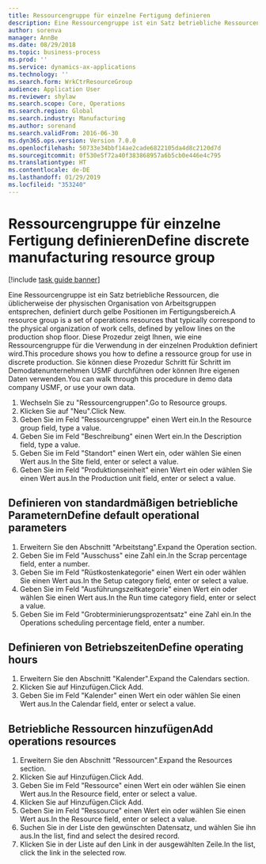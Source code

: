 ```yaml
---
title: Ressourcengruppe für einzelne Fertigung definieren
description: Eine Ressourcengruppe ist ein Satz betriebliche Ressourcen, die üblicherweise der physischen Organisation von Arbeitsgruppen entsprechen, definiert durch gelbe Positionen im Fertigungsbereich.
author: sorenva
manager: AnnBe
ms.date: 08/29/2018
ms.topic: business-process
ms.prod: ''
ms.service: dynamics-ax-applications
ms.technology: ''
ms.search.form: WrkCtrResourceGroup
audience: Application User
ms.reviewer: shylaw
ms.search.scope: Core, Operations
ms.search.region: Global
ms.search.industry: Manufacturing
ms.author: sorenand
ms.search.validFrom: 2016-06-30
ms.dyn365.ops.version: Version 7.0.0
ms.openlocfilehash: 50733e34bbf14ae2cade6822105da4d8c2120d7d
ms.sourcegitcommit: 0f530e5f72a40f383868957a6b5cb0e446e4c795
ms.translationtype: HT
ms.contentlocale: de-DE
ms.lasthandoff: 01/29/2019
ms.locfileid: "353240"
---
```

# <a name="define-discrete-manufacturing-resource-group"></a><span data-ttu-id="43754-103">Ressourcengruppe für einzelne Fertigung definieren</span><span class="sxs-lookup"><span data-stu-id="43754-103">Define discrete manufacturing resource group</span></span>

[!include [task guide banner](../../includes/task-guide-banner.md)]

<span data-ttu-id="43754-104">Eine Ressourcengruppe ist ein Satz betriebliche Ressourcen, die üblicherweise der physischen Organisation von Arbeitsgruppen entsprechen, definiert durch gelbe Positionen im Fertigungsbereich.</span><span class="sxs-lookup"><span data-stu-id="43754-104">A resource group is a set of operations resources that typically correspond to the physical organization of work cells, defined by yellow lines on the production shop floor.</span></span> <span data-ttu-id="43754-105">Diese Prozedur zeigt Ihnen, wie eine Ressourcengruppe für die Verwendung in der einzelnen Produktion definiert wird.</span><span class="sxs-lookup"><span data-stu-id="43754-105">This procedure shows you how to define a ressource group for use in discrete production.</span></span> <span data-ttu-id="43754-106">Sie können diese Prozedur Schritt für Schritt im Demodatenunternehmen USMF durchführen oder können Ihre eigenen Daten verwenden.</span><span class="sxs-lookup"><span data-stu-id="43754-106">You can walk through this procedure in demo data company USMF, or use your own data.</span></span>

1. <span data-ttu-id="43754-107">Wechseln Sie zu "Ressourcengruppen".</span><span class="sxs-lookup"><span data-stu-id="43754-107">Go to Resource groups.</span></span>
2. <span data-ttu-id="43754-108">Klicken Sie auf "Neu".</span><span class="sxs-lookup"><span data-stu-id="43754-108">Click New.</span></span>
3. <span data-ttu-id="43754-109">Geben Sie im Feld "Ressourcengruppe" einen Wert ein.</span><span class="sxs-lookup"><span data-stu-id="43754-109">In the Resource group field, type a value.</span></span>
4. <span data-ttu-id="43754-110">Geben Sie im Feld "Beschreibung" einen Wert ein.</span><span class="sxs-lookup"><span data-stu-id="43754-110">In the Description field, type a value.</span></span>
5. <span data-ttu-id="43754-111">Geben Sie im Feld "Standort" einen Wert ein, oder wählen Sie einen Wert aus.</span><span class="sxs-lookup"><span data-stu-id="43754-111">In the Site field, enter or select a value.</span></span>
6. <span data-ttu-id="43754-112">Geben Sie im Feld "Produktionseinheit" einen Wert ein oder wählen Sie einen Wert aus.</span><span class="sxs-lookup"><span data-stu-id="43754-112">In the Production unit field, enter or select a value.</span></span>

## <a name="define-default-operational-parameters"></a><span data-ttu-id="43754-113">Definieren von standardmäßigen betriebliche Parametern</span><span class="sxs-lookup"><span data-stu-id="43754-113">Define default operational parameters</span></span>
1. <span data-ttu-id="43754-114">Erweitern Sie den Abschnitt "Arbeitstang".</span><span class="sxs-lookup"><span data-stu-id="43754-114">Expand the Operation section.</span></span>
2. <span data-ttu-id="43754-115">Geben Sie im Feld "Ausschuss" eine Zahl ein.</span><span class="sxs-lookup"><span data-stu-id="43754-115">In the Scrap percentage field, enter a number.</span></span>
3. <span data-ttu-id="43754-116">Geben Sie im Feld "Rüstkostenkategorie" einen Wert ein oder wählen Sie einen Wert aus.</span><span class="sxs-lookup"><span data-stu-id="43754-116">In the Setup category field, enter or select a value.</span></span>
4. <span data-ttu-id="43754-117">Geben Sie im Feld "Ausführungszeitkategorie" einen Wert ein oder wählen Sie einen Wert aus.</span><span class="sxs-lookup"><span data-stu-id="43754-117">In the Run time category field, enter or select a value.</span></span>
5. <span data-ttu-id="43754-118">Geben Sie im Feld "Grobterminierungsprozentsatz" eine Zahl ein.</span><span class="sxs-lookup"><span data-stu-id="43754-118">In the Operations scheduling percentage field, enter a number.</span></span>

## <a name="define-operating-hours"></a><span data-ttu-id="43754-119">Definieren von Betriebszeiten</span><span class="sxs-lookup"><span data-stu-id="43754-119">Define operating hours</span></span>
1. <span data-ttu-id="43754-120">Erweitern Sie den Abschnitt "Kalender".</span><span class="sxs-lookup"><span data-stu-id="43754-120">Expand the Calendars section.</span></span>
2. <span data-ttu-id="43754-121">Klicken Sie auf Hinzufügen.</span><span class="sxs-lookup"><span data-stu-id="43754-121">Click Add.</span></span>
3. <span data-ttu-id="43754-122">Geben Sie im Feld "Kalender" einen Wert ein oder wählen Sie einen Wert aus.</span><span class="sxs-lookup"><span data-stu-id="43754-122">In the Calendar field, enter or select a value.</span></span>

## <a name="add-operations-resources"></a><span data-ttu-id="43754-123">Betriebliche Ressourcen hinzufügen</span><span class="sxs-lookup"><span data-stu-id="43754-123">Add operations resources</span></span>
1. <span data-ttu-id="43754-124">Erweitern Sie den Abschnitt "Ressourcen".</span><span class="sxs-lookup"><span data-stu-id="43754-124">Expand the Resources section.</span></span>
2. <span data-ttu-id="43754-125">Klicken Sie auf Hinzufügen.</span><span class="sxs-lookup"><span data-stu-id="43754-125">Click Add.</span></span>
3. <span data-ttu-id="43754-126">Geben Sie im Feld "Ressource" einen Wert ein oder wählen Sie einen Wert aus.</span><span class="sxs-lookup"><span data-stu-id="43754-126">In the Resource field, enter or select a value.</span></span>
4. <span data-ttu-id="43754-127">Klicken Sie auf Hinzufügen.</span><span class="sxs-lookup"><span data-stu-id="43754-127">Click Add.</span></span>
5. <span data-ttu-id="43754-128">Geben Sie im Feld "Ressource" einen Wert ein oder wählen Sie einen Wert aus.</span><span class="sxs-lookup"><span data-stu-id="43754-128">In the Resource field, enter or select a value.</span></span>
6. <span data-ttu-id="43754-129">Suchen Sie in der Liste den gewünschten Datensatz, und wählen Sie ihn aus.</span><span class="sxs-lookup"><span data-stu-id="43754-129">In the list, find and select the desired record.</span></span>
7. <span data-ttu-id="43754-130">Klicken Sie in der Liste auf den Link in der ausgewählten Zeile.</span><span class="sxs-lookup"><span data-stu-id="43754-130">In the list, click the link in the selected row.</span></span>

